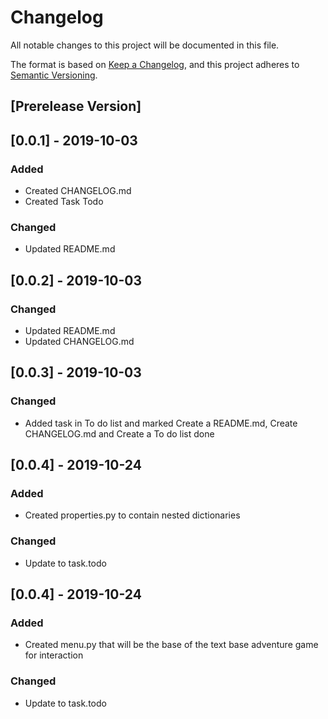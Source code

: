 # Changelog
All notable changes to this project will be documented in this file.

The format is based on [Keep a Changelog](https://keepachangelog.com/en/1.0.0/),
and this project adheres to [Semantic Versioning](https://semver.org/spec/v2.0.0.html).

## [Prerelease Version]

## [0.0.1] - 2019-10-03
### Added
 - Created CHANGELOG.md
 - Created Task Todo

### Changed
- Updated README.md

## [0.0.2] - 2019-10-03
### Changed
- Updated README.md
- Updated CHANGELOG.md

## [0.0.3] - 2019-10-03
### Changed
- Added task in To do list and marked Create a README.md, Create CHANGELOG.md
and Create a To do list done

## [0.0.4] - 2019-10-24
### Added
 - Created properties.py to contain nested dictionaries

### Changed
 - Update to task.todo

## [0.0.4] - 2019-10-24
### Added
 - Created menu.py that will be the base of the text base adventure game for
 interaction

### Changed
 - Update to task.todo

